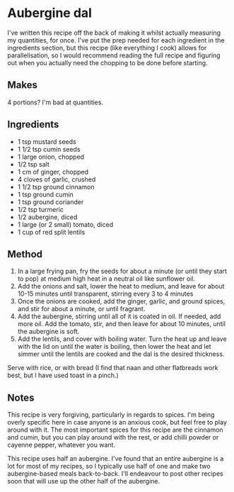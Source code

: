 # Aubergine dal
I've written this recipe off the back of making it whilst actually measuring my quantities, for once. I've put the prep needed for each ingredient in the ingredients section, but this recipe (like everything I cook) allows for parallelisation, so I would recommend reading the full recipe and figuring out when you actually need the chopping to be done before starting. 

Makes
-----
4 portions? I'm bad at quantities. 

Ingredients
-----------

- 1 tsp mustard seeds
- 1 1/2 tsp cumin seeds
- 1 large onion, chopped
- 1/2 tsp salt
- 1 cm of ginger, chopped
- 4 cloves of garlic, crushed
- 1 1/2 tsp ground cinnamon
- 1 tsp ground cumin
- 1 tsp ground coriander
- 1/2 tsp turmeric
- 1/2 aubergine, diced
- 1 large (or 2 small) tomato, diced
- 1 cup of red split lentils


Method
------

1. In a large frying pan, fry the seeds for about a minute (or until they start to pop) at medium high heat in a neutral oil like sunflower oil.
2. Add the onions and salt, lower the heat to medium, and leave for about 10-15 minutes until transparent, stirring every 3 to 4 minutes
3. Once the onions are cooked, add the ginger, garlic, and ground spices, and stir for about a minute, or until fragrant. 
4. Add the aubergine, stirring until all of it is coated in oil. If needed, add more oil. Add the tomato, stir, and then leave for about 10 minutes, until the aubergine is soft.
5. Add the lentils, and cover with boiling water. Turn the heat up and leave with the lid on until the water is boiling, then lower the heat and let simmer until the lentils are cooked and the dal is the desired thickness.

Serve with rice, or with bread (I find that naan and other flatbreads work best, but I have used toast in a pinch.)

Notes
-----
This recipe is very forgiving, particularly in regards to spices. I'm being overly specific here in case anyone is an anxious cook, but feel free to play around with it. The most important spices for this recipe are the cinnamon and cumin, but you can play around with the rest, or add chilli powder or cayenne pepper, whatever you want. 

This recipe uses half an aubergine. I've found that an entire aubergine is a lot for most of my recipes, so I typically use half of one and make two aubergine-based meals back-to-back. I'll endeavour to post other recipes soon that will use up the other half of the aubergine. 
